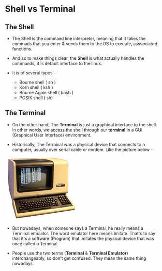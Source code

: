 # Shell vs Terminal

## The Shell

* The Shell is the command line interpreter, meaning that it takes the commads that you enter & sends them to the OS to execute, asssociated functions.

* And so to make things clear, the **Shell** is what actually handles the commands, it is default interface to the linux.

* It is of several types -
	* Bourne shell ( sh )
	* Korn shell ( ksh )
	* Bourne Again shell ( bash )
	* POSIX shell ( sh)

## The Terminal

* On the other hand, The **Terminal** is just a graphical interface to the shell. In other words, we access the shell through our **terminal** in a GUI (Graphical User Interface) environment.

* Historically, The Terminal was a physical device that connects to a computer, usually over serial cable or modem. Like the picture below -
<img src="./terminal.jpeg" title="Physical Terminator" alt="terminal img" style="text-align:center;">

* But nowadays, when someone says a Terminal, he really means a Terminal emulator. The word emulator here means imitate. That's to say that it's a software (Program) that imitates the physical device that was once called a Terminal.

* People use the two terms (**Terminal** & **Terminal Emulator**) interchangeably, so don't get confused. They mean the same thing nowadays.


